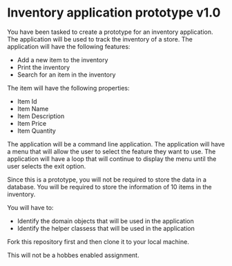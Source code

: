 # Inventory application prototype v1.0

You have been tasked to create a prototype for an inventory application. 
The application will be used to track the inventory of a store. The application will have the following features:

* Add a new item to the inventory
* Print the inventory
* Search for an item in the inventory

The item will have the following properties:

* Item Id
* Item Name
* Item Description
* Item Price
* Item Quantity

The application will be a command line application. 
The application will have a menu that will allow the user to select the feature they want to use. 
The application will have a loop that will continue to display the menu until the user selects the exit option.

Since this is a prototype, you will not be required to store the data in a database.
You will be required to store the information of 10 items 
in the inventory.

You will have to:

* Identify the domain objects that will be used in the application
* Identify the helper classess that will be used in the application

Fork this repository first and then clone it to your local machine.

This will not be a hobbes enabled assignment.